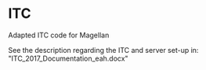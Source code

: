 # ITC
Adapted ITC code for Magellan

See the description regarding the ITC and server set-up in: "ITC_2017_Documentation_eah.docx"
